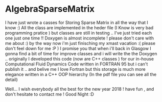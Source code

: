 # AlgebraSparseMatrix

I have just wrote a casses for Storing Sparse Matrix in all the way that I know :)  All the class are implemented in the heder file 
(I Know is very bad programming pratice ) but classes are still in testing .. I've just tried each one just one time !!
Doxygen is almost incomplete ! please don't care with me about :) by the way now i'm just finisching my xmast vacation :( please don't
feel down for me :P ) I promise you that when i'll back in Glasgow I gonna find a bit of time for improve classes and i will write the
the Doxygen .. originally I developed  this code (now are C++ classes ) for our in-house Computational Fluid Dynamics Code written 
in FORTRAN 95 but i can't publish it .. and belive me I love Fortran but this storage is much more elegance written in a C++ OOP hierarchy (In the pdf file you can see all the detail)



Well...   I wish everybody all the best for the new year 2018 ! have fun , and don't hesitate to contact me ! 
Good Night :D
